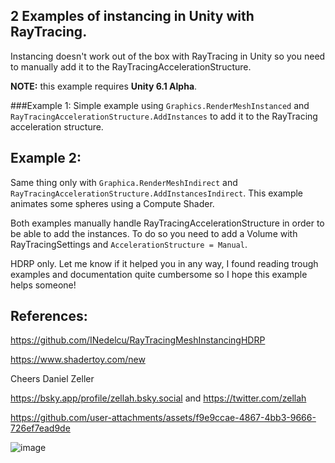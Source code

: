 ## 2 Examples of instancing in Unity with RayTracing. 

Instancing doesn't work out of the box with RayTracing in Unity so you need to manually add it to the RayTracingAccelerationStructure.

**NOTE:** this example requires **Unity 6.1 Alpha**.

###Example 1:
Simple example using `Graphics.RenderMeshInstanced` and `RayTracingAccelerationStructure.AddInstances` to add it to the RayTracing acceleration structure.

## Example 2: 
Same thing only with `Graphica.RenderMeshIndirect` and `RayTracingAccelerationStructure.AddInstancesIndirect`. This example animates some spheres using a Compute Shader.

Both examples manually handle RayTracingAccelerationStructure in order to be able to add the instances. To do so you need to add a Volume with RayTracingSettings and `AccelerationStructure = Manual`.

HDRP only. Let me know if it helped you in any way, I found reading trough examples and documentation quite cumbersome so I hope this example helps someone! 

## References: 

https://github.com/INedelcu/RayTracingMeshInstancingHDRP

https://www.shadertoy.com/new


Cheers 
Daniel Zeller

https://bsky.app/profile/zellah.bsky.social and 
https://twitter.com/zellah

https://github.com/user-attachments/assets/f9e9ccae-4867-4bb3-9666-726ef7ead9de

![image](https://github.com/user-attachments/assets/2b38f066-2262-49a1-9c9a-d058474cc942)
